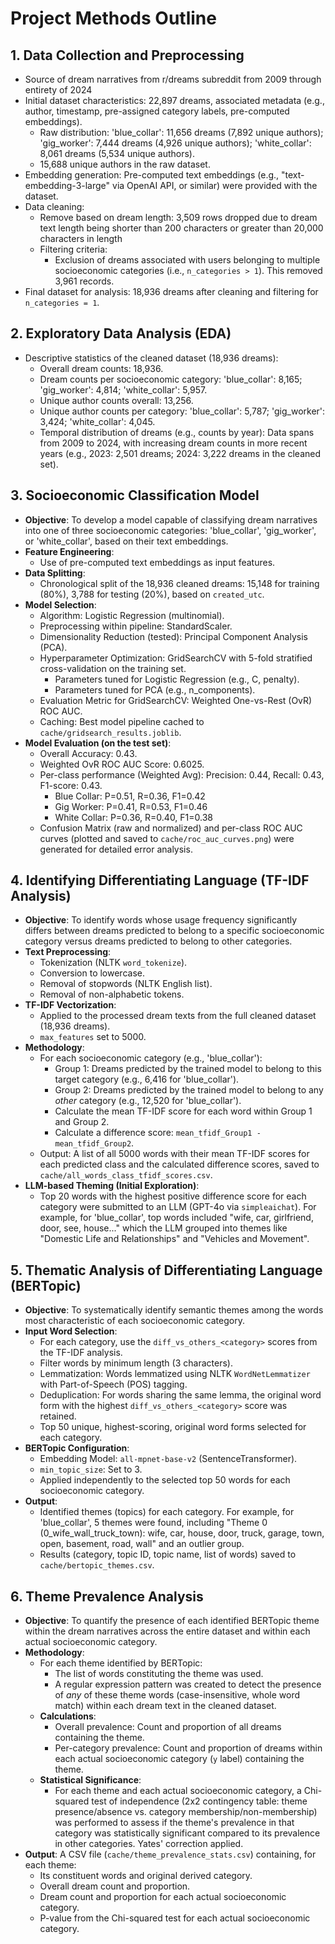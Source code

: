 # Project Methods Outline

## 1. Data Collection and Preprocessing
- Source of dream narratives from r/dreams subreddit from 2009 through entirety of 2024
- Initial dataset characteristics: 22,897 dreams, associated metadata (e.g., author, timestamp, pre-assigned category labels, pre-computed embeddings).
    - Raw distribution: 'blue_collar': 11,656 dreams (7,892 unique authors); 'gig_worker': 7,444 dreams (4,926 unique authors); 'white_collar': 8,061 dreams (5,534 unique authors).
    - 15,688 unique authors in the raw dataset.
- Embedding generation: Pre-computed text embeddings (e.g., "text-embedding-3-large" via OpenAI API, or similar) were provided with the dataset.
- Data cleaning:
    - Remove based on dream length: 3,509 rows dropped due to dream text length being shorter than 200 characters or greater than 20,000 characters in length
    - Filtering criteria:
        - Exclusion of dreams associated with users belonging to multiple socioeconomic categories (i.e., `n_categories > 1`). This removed 3,961 records.
- Final dataset for analysis: 18,936 dreams after cleaning and filtering for `n_categories = 1`.

## 2. Exploratory Data Analysis (EDA)
- Descriptive statistics of the cleaned dataset (18,936 dreams):
    - Overall dream counts: 18,936.
    - Dream counts per socioeconomic category: 'blue_collar': 8,165; 'gig_worker': 4,814; 'white_collar': 5,957.
    - Unique author counts overall: 13,256.
    - Unique author counts per category: 'blue_collar': 5,787; 'gig_worker': 3,424; 'white_collar': 4,045.
    - Temporal distribution of dreams (e.g., counts by year): Data spans from 2009 to 2024, with increasing dream counts in more recent years (e.g., 2023: 2,501 dreams; 2024: 3,222 dreams in the cleaned set).

## 3. Socioeconomic Classification Model
- **Objective**: To develop a model capable of classifying dream narratives into one of three socioeconomic categories: 'blue_collar', 'gig_worker', or 'white_collar', based on their text embeddings.
- **Feature Engineering**:
    - Use of pre-computed text embeddings as input features.
- **Data Splitting**:
    - Chronological split of the 18,936 cleaned dreams: 15,148 for training (80%), 3,788 for testing (20%), based on `created_utc`.
- **Model Selection**:
    - Algorithm: Logistic Regression (multinomial).
    - Preprocessing within pipeline: StandardScaler.
    - Dimensionality Reduction (tested): Principal Component Analysis (PCA).
    - Hyperparameter Optimization: GridSearchCV with 5-fold stratified cross-validation on the training set.
        - Parameters tuned for Logistic Regression (e.g., C, penalty).
        - Parameters tuned for PCA (e.g., n_components).
    - Evaluation Metric for GridSearchCV: Weighted One-vs-Rest (OvR) ROC AUC.
    - Caching: Best model pipeline cached to `cache/gridsearch_results.joblib`.
- **Model Evaluation (on the test set)**:
    - Overall Accuracy: 0.43.
    - Weighted OvR ROC AUC Score: 0.6025.
    - Per-class performance (Weighted Avg): Precision: 0.44, Recall: 0.43, F1-score: 0.43.
        - Blue Collar: P=0.51, R=0.36, F1=0.42
        - Gig Worker: P=0.41, R=0.53, F1=0.46
        - White Collar: P=0.36, R=0.40, F1=0.38
    - Confusion Matrix (raw and normalized) and per-class ROC AUC curves (plotted and saved to `cache/roc_auc_curves.png`) were generated for detailed error analysis.

## 4. Identifying Differentiating Language (TF-IDF Analysis)
- **Objective**: To identify words whose usage frequency significantly differs between dreams predicted to belong to a specific socioeconomic category versus dreams predicted to belong to other categories.
- **Text Preprocessing**:
    - Tokenization (NLTK `word_tokenize`).
    - Conversion to lowercase.
    - Removal of stopwords (NLTK English list).
    - Removal of non-alphabetic tokens.
- **TF-IDF Vectorization**:
    - Applied to the processed dream texts from the full cleaned dataset (18,936 dreams).
    - `max_features` set to 5000.
- **Methodology**:
    - For each socioeconomic category (e.g., 'blue_collar'):
        - Group 1: Dreams predicted by the trained model to belong to this target category (e.g., 6,416 for 'blue_collar').
        - Group 2: Dreams predicted by the trained model to belong to any *other* category (e.g., 12,520 for 'blue_collar').
        - Calculate the mean TF-IDF score for each word within Group 1 and Group 2.
        - Calculate a difference score: `mean_tfidf_Group1 - mean_tfidf_Group2`.
    - Output: A list of all 5000 words with their mean TF-IDF scores for each predicted class and the calculated difference scores, saved to `cache/all_words_class_tfidf_scores.csv`.
- **LLM-based Theming (Initial Exploration)**:
    - Top 20 words with the highest positive difference score for each category were submitted to an LLM (GPT-4o via `simpleaichat`). For example, for 'blue_collar', top words included "wife, car, girlfriend, door, see, house..." which the LLM grouped into themes like "Domestic Life and Relationships" and "Vehicles and Movement".

## 5. Thematic Analysis of Differentiating Language (BERTopic)
- **Objective**: To systematically identify semantic themes among the words most characteristic of each socioeconomic category.
- **Input Word Selection**:
    - For each category, use the `diff_vs_others_<category>` scores from the TF-IDF analysis.
    - Filter words by minimum length (3 characters).
    - Lemmatization: Words lemmatized using NLTK `WordNetLemmatizer` with Part-of-Speech (POS) tagging.
    - Deduplication: For words sharing the same lemma, the original word form with the highest `diff_vs_others_<category>` score was retained.
    - Top 50 unique, highest-scoring, original word forms selected for each category.
- **BERTopic Configuration**:
    - Embedding Model: `all-mpnet-base-v2` (SentenceTransformer).
    - `min_topic_size`: Set to 3.
    - Applied independently to the selected top 50 words for each socioeconomic category.
- **Output**:
    - Identified themes (topics) for each category. For example, for 'blue_collar', 5 themes were found, including "Theme 0 (0_wife_wall_truck_town): wife, car, house, door, truck, garage, town, open, basement, road, wall" and an outlier group.
    - Results (category, topic ID, topic name, list of words) saved to `cache/bertopic_themes.csv`.

## 6. Theme Prevalence Analysis
- **Objective**: To quantify the presence of each identified BERTopic theme within the dream narratives across the entire dataset and within each actual socioeconomic category.
- **Methodology**:
    - For each theme identified by BERTopic:
        - The list of words constituting the theme was used.
        - A regular expression pattern was created to detect the presence of *any* of these theme words (case-insensitive, whole word match) within each dream text in the cleaned dataset.
    - **Calculations**:
        - Overall prevalence: Count and proportion of all dreams containing the theme.
        - Per-category prevalence: Count and proportion of dreams within each actual socioeconomic category (`y` label) containing the theme.
    - **Statistical Significance**:
        - For each theme and each actual socioeconomic category, a Chi-squared test of independence (2x2 contingency table: theme presence/absence vs. category membership/non-membership) was performed to assess if the theme's prevalence in that category was statistically significant compared to its prevalence in other categories. Yates' correction applied.
- **Output**: A CSV file (`cache/theme_prevalence_stats.csv`) containing, for each theme:
    - Its constituent words and original derived category.
    - Overall dream count and proportion.
    - Dream count and proportion for each actual socioeconomic category.
    - P-value from the Chi-squared test for each actual socioeconomic category.
